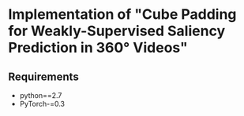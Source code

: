 # Implementation of "Cube Padding for Weakly-Supervised Saliency Prediction in 360° Videos"

## Requirements
- python==2.7
- PyTorch-=0.3

